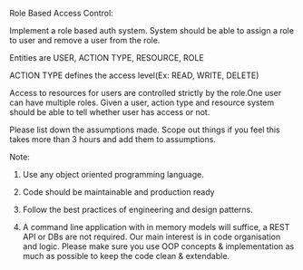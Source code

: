 Role Based Access Control:

Implement a role based auth system. System should be able to assign a role to user and remove a user from the role.

Entities are USER, ACTION TYPE, RESOURCE, ROLE

ACTION TYPE defines the access level(Ex: READ, WRITE, DELETE)

Access to resources for users are controlled strictly by the role.One user can have multiple roles. Given a user, action type and resource system should be able to tell whether user has access or not.



Please list down the assumptions made. Scope out things if you feel this takes more than 3 hours and add them to assumptions.

Note:

1. Use any object oriented programming language.

2. Code should be maintainable and production ready

3. Follow the best practices of engineering and design patterns.

4. A command line application with in memory models will suffice, a REST API or DBs are not required. Our main interest is in code organisation and logic. Please make sure you use OOP concepts & implementation as much as possible to keep the code clean & extendable. 
